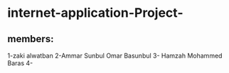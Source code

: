 # internet-application-Project-

## members:
1-zaki alwatban
2-Ammar Sunbul Omar Basunbul
3- Hamzah Mohammed Baras
4-
